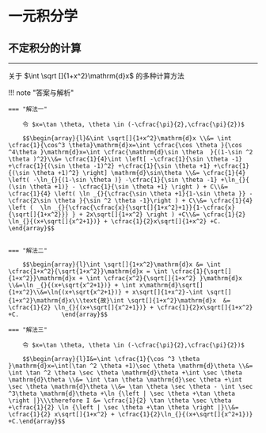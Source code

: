 # 一元积分学

## 不定积分的计算

---

关于 $\int \sqrt []{1+x^2}\mathrm{d}x$ 的多种计算方法

!!! note "答案与解析"
    
    === "解法一"
    
        令 $x=\tan \theta, \theta \in (-\cfrac{\pi}{2},\cfrac{\pi}{2})$
    
        $$\begin{array}{l}&\int \sqrt[]{1+x^2}\mathrm{d}x \\&= \int \cfrac{1}{\cos^3 \theta}\mathrm{d}x=\int \cfrac{\cos \theta }{\cos ^4\theta }\mathrm{d}x=\int \cfrac{\mathrm{d}\sin \theta  }{(1-\sin ^2 \theta )^2}\\&= \cfrac{1}{4}\int \left[ -\cfrac{1}{\sin \theta -1} +\cfrac{1}{(\sin \theta -1)^2} +\cfrac{1}{\sin \theta +1} +\cfrac{1}{(\sin \theta +1)^2} \right] \mathrm{d}\sin\theta \\&= \cfrac{1}{4} \left( -\ln_{}{(1-\sin \theta )} -\cfrac{1}{\sin \theta -1} +\ln_{}{ (\sin \theta +1)} - \cfrac{1}{\sin \theta +1} \right ) + C\\&= \cfrac{1}{4} \left( \ln _{}{\cfrac{\sin \theta +1}{1-\sin \theta }} - \cfrac{2\sin \theta }{\sin ^2 \theta -1}\right ) + C\\&= \cfrac{1}{4} \left (  \ln _{}{\cfrac{\cfrac{x}{\sqrt[]{1+x^2}+1}}{1-\cfrac{x}{\sqrt[]{1+x^2}}} } + 2x\sqrt[]{1+x^2} \right ) +C\\&= \cfrac{1}{2} \ln_{}{(x+\sqrt[]{x^2+1})} + \cfrac{1}{2}x\sqrt[]{1+x^2} +C.   \end{array}$$
    
    
    === "解法二"
    
    	$$\begin{array}{l}\int \sqrt[]{1+x^2}\mathrm{d}x &= \int \cfrac{1+x^2}{\sqrt{1+x^2}}\mathrm{d}x = \int \cfrac{1}{\sqrt[]{1+x^2}}\mathrm{d}x + \int \cfrac{x^2}{\sqrt[]{1+x^2} }\mathrm{d}x  \\&=\ln _{}{(x+\sqrt{x^2+1})} + \int x\mathrm{d}\sqrt[]{1+x^2}\\&=\ln{(x+\sqrt{x^2+1})} + x\sqrt[]{1+x^2}-\int \sqrt[]{1+x^2}\mathrm{d}x\\\text{故}\int \sqrt[]{1+x^2}\mathrm{d}x  &= \cfrac{1}{2} \ln_{}{(x+\sqrt[]{x^2+1})} + \cfrac{1}{2}x\sqrt[]{1+x^2} +C.            \end{array}$$
    
    === "解法三"
    
    	令 $x=\tan \theta, \theta \in (-\cfrac{\pi}{2},\cfrac{\pi}{2})$
    	
    	$$\begin{array}{l}I&=\int \cfrac{1}{\cos ^3 \theta }\mathrm{d}x=\int(\tan ^2 \theta +1)\sec \theta \mathrm{d}\theta \\&= \int \tan ^2 \theta \sec \theta \mathrm{d}\theta +\int \sec \theta \mathrm{d}\theta \\&= \int \tan \theta \mathrm{d}\sec \theta +\int \sec \theta \mathrm{d}\theta \\&= \tan \theta \sec \theta - \int \sec ^3\theta \mathrm{d}\theta +\ln {\left | \sec \theta +\tan \theta \right |}\\\therefore I &= \cfrac{1}{2} \tan \theta \sec \theta +\cfrac{1}{2} \ln {\left | \sec \theta +\tan \theta \right |}\\&= \cfrac{1}{2} x\sqrt[]{1+x^2} + \cfrac{1}{2}\ln_{}{(x+\sqrt[]{x^2+1})} +C.\end{array}$$
    	